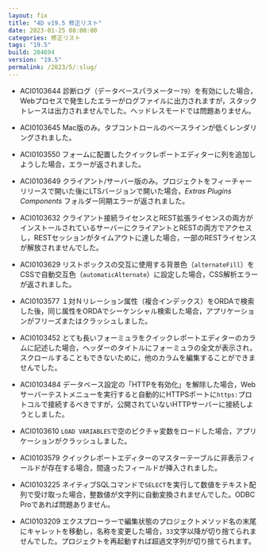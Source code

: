```yaml
---
layout: fix
title: "4D v19.5 修正リスト"
date: 2023-01-25 08:00:00
categories: 修正リスト
tags: "19.5" 
build: 284694
version: "19.5" 
permalink: /2023/5/:slug/
---
```


* ACI0103644 診断ログ（データベースパラメーター`79`）を有効にした場合，Webプロセスで発生したエラーがログファイルに出力されますが，スタックトレースは出力されませんでした。ヘッドレスモードでは問題ありません。

* ACI0103645 Mac版のみ。タブコントロールのベースラインが低くレンダリングされました。

* ACI0103550 フォームに配置したクイックレポートエディターに列を追加しようした場合，エラーが返されました。

* ACI0103649 クライアント/サーバー版のみ。プロジェクトをフィーチャーリリースで開いた後にLTSバージョンで開いた場合，*Extras* *Plugins* *Components* フォルダー同期エラーが返されました。

* ACI0103632 クライアント接続ライセンスとREST拡張ライセンスの両方がインストールされているサーバーにクライアントとRESTの両方でアクセスし，RESTセッションがタイムアウトに達した場合，一部のRESTライセンスが解放されませんでした。

* ACI0103629 リストボックスの交互に使用する背景色（`alternateFill`）をCSSで自動交互色（`automaticAlternate`）に設定した場合，CSS解析エラーが返されました。

* ACI0103577 １対Ｎリレーション属性（複合インデックス）をORDAで検索した後，同じ属性をORDAでシーケンシャル検索した場合，アプリケーションがフリーズまたはクラッシュしました。

* ACI0103452 とても長いフォーミュラをクイックレポートエディターのカラムに記述した場合，ヘッダーのタイトルにフォーミュラの全文が表示され，スクロールすることもできないために，他のカラムを編集することができませんでした。
 
* ACI0103484 データベース設定の「HTTPを有効化」を解除した場合，Webサーバーテストメニューを実行すると自動的にHTTPSポートに`https:`プロトコルで接続するべきですが，公開されていないHTTPサーバーに接続しようとしました。

* ACI0103610 `LOAD VARIABLES`で空のピクチャ変数をロードした場合，アプリケーションがクラッシュしました。
 
* ACI0103579 クイックレポートエディターのマスターテーブルに非表示フィールドが存在する場合，間違ったフィールドが挿入されました。

* ACI0103225 ネイティブSQLコマンドで`SELECT`を実行して数値をテキスト配列で受け取った場合，整数値が文字列に自動変換されませんでした。ODBC Proであれば問題ありません。
 
* ACI0103209 エクスプローラーで編集状態のプロジェクトメソッド名の末尾にキャレットを移動し，名称を変更した場合，`33`文字以降が切り捨てられませんでした。プロジェクトを再起動すれば超過文字列が切り捨てられます。
